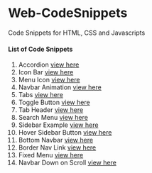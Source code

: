# Web-CodeSnippets
Code Snippets for HTML, CSS and Javascripts

#### List of Code Snippets
1. Accordion [view here](https://codepen.io/vedharaj/full/ExMZBMP)
2. Icon Bar [view here](https://codepen.io/vedharaj/full/RwdozzJ)
3. Menu Icon [view here](https://codepen.io/vedharaj/full/MWxJvLm)
4. Navbar Animation [view here](https://codepen.io/vedharaj/full/oNQKbKY)
5. Tabs [view here](https://codepen.io/vedharaj/full/qBvmbNq)
6. Toggle Button [view here](https://codepen.io/vedharaj/full/XWywdmp)
7. Tab Header [view here](https://codepen.io/vedharaj/full/gOEWBZO)
8. Search Menu [view here](https://codepen.io/vedharaj/full/jOJwWgg)
9. Sidebar Example [view here](https://codepen.io/vedharaj/full/gOERXjw)
10. Hover Sidebar Button [view here](https://codepen.io/vedharaj/full/RwdZMwv)
11. Bottom Navbar [view here](https://codepen.io/vedharaj/full/bGZYzQm)
12. Border Nav Link [view here](https://codepen.io/vedharaj/full/GReyBox)
13. Fixed Menu [view here](https://codepen.io/vedharaj/full/wvOygGx)
14. Navbar Down on Scroll [view here](https://codepen.io/vedharaj/full/LYaQxzy)